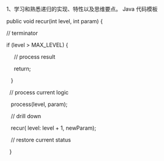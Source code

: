 1、学习和熟悉递归的实现、特性以及思维要点。
Java 代码模板

public void recur(int level, int param) {  

   // terminator   

   if (level > MAX_LEVEL) {

      // process result

      return;

    }
 
 
   // process current logic

    process(level, param);
 
 
    // drill down

    recur( level: level + 1, newParam);
 
    // restore current status
 
   }
